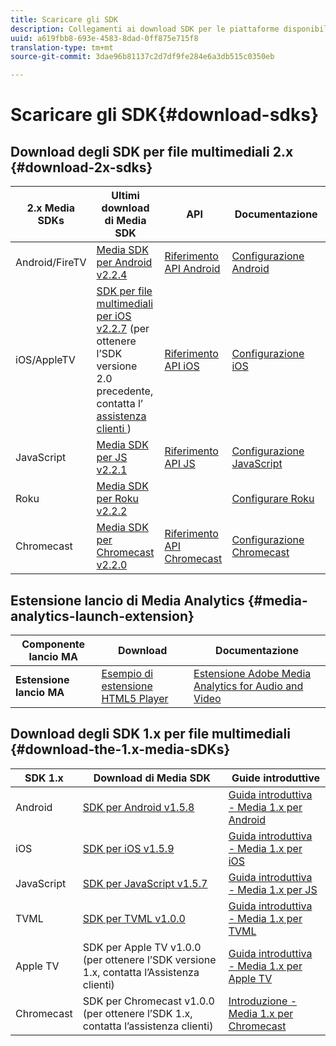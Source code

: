 ```yaml
---
title: Scaricare gli SDK
description: Collegamenti ai download SDK per le piattaforme disponibili, inclusi Android, iOS, JavaScript, Chromecast e Roku.
uuid: a619fbb8-693e-4583-8dad-0ff875e715f8
translation-type: tm+mt
source-git-commit: 3dae96b81137c2d7df9fe284e6a3db515c0350eb

---
```



# Scaricare gli SDK{#download-sdks}

## Download degli SDK per file multimediali 2.x {#download-2x-sdks}

| 2.x Media SDKs | Ultimi download di Media SDK |  API |  Documentazione  |
| --- | --- | --- | --- |
| Android/FireTV | [Media SDK per Android v2.2.4](https://github.com/Adobe-Marketing-Cloud/media-sdks/releases/tag/android-v2.2.4) | [Riferimento API Android](https://adobe-marketing-cloud.github.io/media-sdks/reference/android/) | [Configurazione Android](/help/sdk-implement/setup/set-up-android.md) |
| iOS/AppleTV | [SDK per file multimediali per iOS v2.2.7](https://github.com/Adobe-Marketing-Cloud/media-sdks/releases/tag/ios-v2.2.7) (per ottenere l’SDK versione 2.0 precedente, contatta l’ [assistenza clienti ](https://helpx.adobe.com/marketing-cloud/contact-support.html) ) | [Riferimento API iOS](https://adobe-marketing-cloud.github.io/media-sdks/reference/ios/) | [Configurazione iOS](/help/sdk-implement/setup/set-up-ios.md) |
| JavaScript | [Media SDK per JS v2.2.1](https://github.com/Adobe-Marketing-Cloud/media-sdks/releases/tag/js-v2.2.1) | [Riferimento API JS](https://adobe-marketing-cloud.github.io/media-sdks/reference/javascript/) | [Configurazione JavaScript](/help/sdk-implement/setup/set-up-js.md) |
| Roku | [Media SDK per Roku v2.2.2](https://github.com/Adobe-Marketing-Cloud/media-sdks/releases/tag/roku-v2.2.2) |  | [Configurare Roku](/help/sdk-implement/setup/set-up-roku.md) |
| Chromecast | [Media SDK per Chromecast v2.2.0](https://github.com/Adobe-Marketing-Cloud/media-sdks/releases/tag/chromecast-v2.2.0) | [Riferimento API Chromecast](https://adobe-marketing-cloud.github.io/media-sdks/reference/chromecast/) | [Configurazione Chromecast](/help/sdk-implement/setup/set-up-chromecast.md) |

## Estensione lancio di Media Analytics {#media-analytics-launch-extension}

| Componente lancio MA | Download | Documentazione |
|---|---|---|
| **Estensione lancio MA** | [Esempio di estensione HTML5 Player](https://github.com/adobe/reactor-adobe-va-sample-player) | [Estensione Adobe Media Analytics for Audio and Video](https://docs.adobelaunch.com/extension-reference/web/adobe-media-analytics-for-audio-and-video-extension) |

## Download degli SDK 1.x per file multimediali {#download-the-1.x-media-sDKs}

| SDK 1.x |  Download di Media SDK |  Guide introduttive |
| --- | --- | --- |
| Android | [SDK per Android v1.5.8](https://github.com/Adobe-Marketing-Cloud/video-heartbeat/releases/tag/android-v1.5.8) | [Guida introduttiva - Media 1.x per Android](setup/vhl-dev-guide-v15_android.pdf) |
| iOS | [SDK per iOS v1.5.9](https://github.com/Adobe-Marketing-Cloud/video-heartbeat/releases/tag/ios-v1.5.9) | [Guida introduttiva - Media 1.x per iOS](setup/vhl-dev-guide-v15_ios.pdf) |
| JavaScript | [SDK per JavaScript v1.5.7](https://github.com/Adobe-Marketing-Cloud/video-heartbeat/releases/tag/js-v1.5.7) | [Guida introduttiva - Media 1.x per JS](setup/vhl-dev-guide-v15_js.pdf) |
| TVML | [SDK per TVML v1.0.0](https://github.com/Adobe-Marketing-Cloud/video-heartbeat/releases/tag/tvml-v1.0.0) | [Guida introduttiva - Media 1.x per TVML](setup/vhl_tvml.pdf) |
| Apple TV | SDK per Apple TV v1.0.0 (per ottenere l’SDK versione 1.x, contatta l’Assistenza [](https://helpx.adobe.com/marketing-cloud/contact-support.html) clienti) | [Guida introduttiva - Media 1.x per Apple TV](setup/vhl-dev-guide-v1x_appletv.pdf) |
| Chromecast | SDK per Chromecast v1.0.0 (per ottenere l’SDK 1.x, contatta l’assistenza [](https://helpx.adobe.com/marketing-cloud/contact-support.html) clienti) | [Introduzione - Media 1.x per Chromecast](setup/chromecast_1.x_sdk.pdf) |
